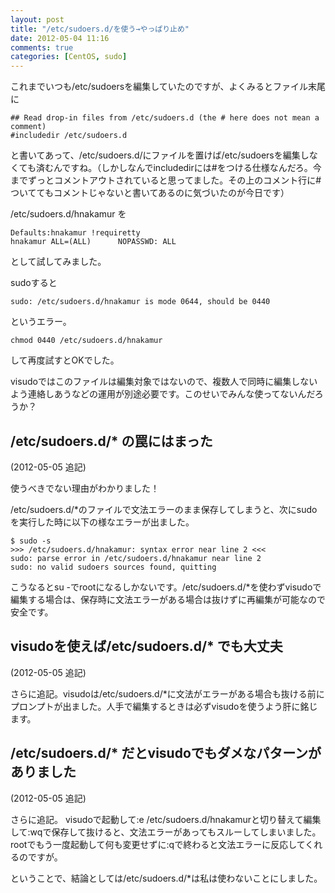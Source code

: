 ```yaml
---
layout: post
title: "/etc/sudoers.d/を使う→やっぱり止め"
date: 2012-05-04 11:16
comments: true
categories: [CentOS, sudo]
---
```

これまでいつも/etc/sudoersを編集していたのですが、よくみるとファイル末尾に

```
## Read drop-in files from /etc/sudoers.d (the # here does not mean a comment)
#includedir /etc/sudoers.d
```

と書いてあって、/etc/sudoers.d/にファイルを置けば/etc/sudoersを編集しなくても済むんですね。（しかしなんでincludedirには#をつける仕様なんだろ。今までずっとコメントアウトされていると思ってました。その上のコメント行に#ついててもコメントじゃないと書いてあるのに気づいたのが今日です）

/etc/sudoers.d/hnakamur を
```
Defaults:hnakamur !requiretty
hnakamur ALL=(ALL)      NOPASSWD: ALL
```
として試してみました。

sudoすると
```
sudo: /etc/sudoers.d/hnakamur is mode 0644, should be 0440
```
というエラー。

```
chmod 0440 /etc/sudoers.d/hnakamur
```
して再度試すとOKでした。

visudoではこのファイルは編集対象ではないので、複数人で同時に編集しないよう連絡しあうなどの運用が別途必要です。このせいでみんな使ってないんだろうか？

## /etc/sudoers.d/\* の罠にはまった
(2012-05-05 追記)

使うべきでない理由がわかりました！

/etc/sudoers.d/*のファイルで文法エラーのまま保存してしまうと、次にsudoを実行した時に以下の様なエラーが出ました。

```
$ sudo -s
>>> /etc/sudoers.d/hnakamur: syntax error near line 2 <<<
sudo: parse error in /etc/sudoers.d/hnakamur near line 2
sudo: no valid sudoers sources found, quitting
```

こうなるとsu -でrootになるしかないです。/etc/sudoers.d/*を使わずvisudoで編集する場合は、保存時に文法エラーがある場合は抜けずに再編集が可能なので安全です。

## visudoを使えば/etc/sudoers.d/\* でも大丈夫
(2012-05-05 追記)

さらに追記。visudoは/etc/sudoers.d/*に文法がエラーがある場合も抜ける前にプロンプトが出ました。人手で編集するときは必ずvisudoを使うよう肝に銘じます。

## /etc/sudoers.d/\* だとvisudoでもダメなパターンがありました
(2012-05-05 追記)

さらに追記。
visudoで起動して:e /etc/sudoers.d/hnakamurと切り替えて編集して:wqで保存して抜けると、文法エラーがあってもスルーしてしまいました。rootでもう一度起動して何も変更せずに:qで終わると文法エラーに反応してくれるのですが。

ということで、結論としては/etc/sudoers.d/\*は私は使わないことにしました。
